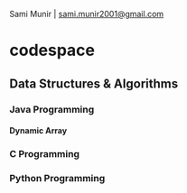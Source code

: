 Sami Munir | sami.munir2001@gmail.com
# codespace
## Data Structures & Algorithms
### Java Programming
#### Dynamic Array
### C Programming
### Python Programming